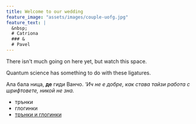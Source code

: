```yaml
---
title: Welcome to our wedding
feature_image: "assets/images/couple-uofg.jpg"
feature_text: |
  &nbsp;
  # Catriona
  ### &
  # Pavel
---
```

There isn't much going on here yet, but watch this space.

Quantum science has something to do with these ligatures.

Ала бала ница, **де** гиди Ванчо. _'Ич не е добре, как става тайзи работа с шрифтовете,
никой не зна._

* трънки
* глогинки
* [трънки и глогинки](http://localhost/)